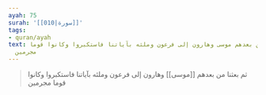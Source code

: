 ```yaml
---
ayah: 75
surah: '[[010|سورة]]'
tags:
- quran/ayah
text: ثم بعثنا من بعدهم موسى وهارون إلى فرعون وملئه بآياتنا فاستكبروا وكانوا قوما
  مجرمين
---
```

> ثم بعثنا من بعدهم [[موسى]] وهارون إلى فرعون وملئه بآياتنا فاستكبروا وكانوا قوما مجرمين
